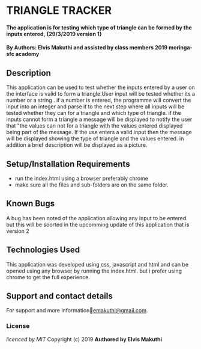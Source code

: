 # TRIANGLE TRACKER
#### The application is for testing which type of triangle can be formed by the inputs entered, {29/3/2019 version 1}
#### By **Authors: Elvis Makuthi and assisted by class members 2019 moringa-sfc academy**
## Description
This application can be used to test whether the inputs entered by a user on the interface is valid to form a triangle.User input will be tested whether its a number or a string . if a number is entered, the programme will convert the input into an integer and parse it to the next step where all inputs will be tested whether they can for a triangle and which type of triangle.
if the inputs cannot form a triangle a message will be displayed to notify the user that "the values can not for a triangle with the values entered displayed being part of the message.
If the use enters a valid input then the message will be displayed showing the type of triangle and the values entered. in addition a brief description will be displayed as a picture.  
## Setup/Installation Requirements

* run the index.html using a browser preferably chrome
* make sure all the files and sub-folders are on the same folder.

## Known Bugs
A bug has been noted of the application allowing any input to be entered. but this will be soorted in the upcomming update of this application that is version 2
## Technologies Used
This application was developed using css, javascript and html and can be opened using any browser by running the index.html. but i prefer using chrome to get the full experience.
## Support and contact details
For support and more information:email:emakuthi@gmail.com.
### License
*licenced by MIT*
Copyright (c) 2019 **Authored by Elvis Makuthi**